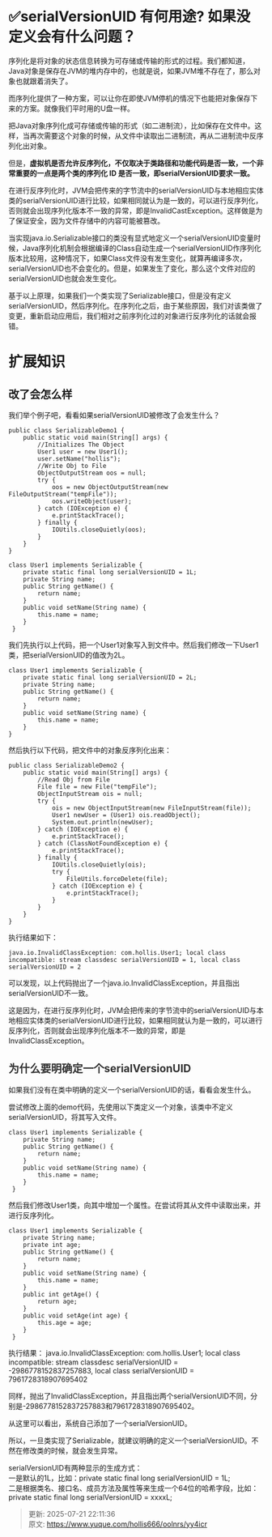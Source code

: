 # ✅serialVersionUID 有何用途? 如果没定义会有什么问题？

序列化是将对象的状态信息转换为可存储或传输的形式的过程。我们都知道，Java对象是保存在JVM的堆内存中的，也就是说，如果JVM堆不存在了，那么对象也就跟着消失了。



而序列化提供了一种方案，可以让你在即使JVM停机的情况下也能把对象保存下来的方案。就像我们平时用的U盘一样。



把Java对象序列化成可存储或传输的形式（如二进制流），比如保存在文件中。这样，当再次需要这个对象的时候，从文件中读取出二进制流，再从二进制流中反序列化出对象。



但是，**虚拟机是否允许反序列化，不仅取决于类路径和功能代码是否一致，一个非常重要的一点是两个类的序列化 ID 是否一致，即serialVersionUID要求一致。**



在进行反序列化时，JVM会把传来的字节流中的serialVersionUID与本地相应实体类的serialVersionUID进行比较，如果相同就认为是一致的，可以进行反序列化，否则就会出现序列化版本不一致的异常，即是InvalidCastException。这样做是为了保证安全，因为文件存储中的内容可能被篡改。



当实现java.io.Serializable接口的类没有显式地定义一个serialVersionUID变量时候，Java序列化机制会根据编译的Class自动生成一个serialVersionUID作序列化版本比较用，这种情况下，如果Class文件没有发生变化，就算再编译多次，serialVersionUID也不会变化的。但是，如果发生了变化，那么这个文件对应的serialVersionUID也就会发生变化。



基于以上原理，如果我们一个类实现了Serializable接口，但是没有定义serialVersionUID，然后序列化。在序列化之后，由于某些原因，我们对该类做了变更，重新启动应用后，我们相对之前序列化过的对象进行反序列化的话就会报错。



# 扩展知识


## 改了会怎么样


我们举个例子吧，看看如果serialVersionUID被修改了会发生什么？

```plain
public class SerializableDemo1 {
    public static void main(String[] args) {
        //Initializes The Object
        User1 user = new User1();
        user.setName("hollis");
        //Write Obj to File
        ObjectOutputStream oos = null;
        try {
            oos = new ObjectOutputStream(new FileOutputStream("tempFile"));
            oos.writeObject(user);
        } catch (IOException e) {
            e.printStackTrace();
        } finally {
            IOUtils.closeQuietly(oos);
        }
    }
}

class User1 implements Serializable {
    private static final long serialVersionUID = 1L;
    private String name;
    public String getName() {
        return name;
    }
    public void setName(String name) {
        this.name = name;
    }
 }
```

我们先执行以上代码，把一个User1对象写入到文件中。然后我们修改一下User1类，把serialVersionUID的值改为2L。



```plain
class User1 implements Serializable {
    private static final long serialVersionUID = 2L;
    private String name;
    public String getName() {
        return name;
    }
    public void setName(String name) {
        this.name = name;
    }
}
```

然后执行以下代码，把文件中的对象反序列化出来：



```plain
public class SerializableDemo2 {
    public static void main(String[] args) {
        //Read Obj from File
        File file = new File("tempFile");
        ObjectInputStream ois = null;
        try {
            ois = new ObjectInputStream(new FileInputStream(file));
            User1 newUser = (User1) ois.readObject();
            System.out.println(newUser);
        } catch (IOException e) {
            e.printStackTrace();
        } catch (ClassNotFoundException e) {
            e.printStackTrace();
        } finally {
            IOUtils.closeQuietly(ois);
            try {
                FileUtils.forceDelete(file);
            } catch (IOException e) {
                e.printStackTrace();
            }
        }
    }
}
```

执行结果如下：



```plain
java.io.InvalidClassException: com.hollis.User1; local class incompatible: stream classdesc serialVersionUID = 1, local class serialVersionUID = 2
```



可以发现，以上代码抛出了一个java.io.InvalidClassException，并且指出serialVersionUID不一致。



这是因为，在进行反序列化时，JVM会把传来的字节流中的serialVersionUID与本地相应实体类的serialVersionUID进行比较，如果相同就认为是一致的，可以进行反序列化，否则就会出现序列化版本不一致的异常，即是InvalidClassException。



## <font style="color:rgb(51, 51, 51);">为什么要明确定一个serialVersionUID</font>


如果我们没有在类中明确的定义一个serialVersionUID的话，看看会发生什么。

尝试修改上面的demo代码，先使用以下类定义一个对象，该类中不定义serialVersionUID，将其写入文件。



```plain
class User1 implements Serializable {
    private String name;
    public String getName() {
        return name;
    }
    public void setName(String name) {
        this.name = name;
    }
 }
```

然后我们修改User1类，向其中增加一个属性。在尝试将其从文件中读取出来，并进行反序列化。



```plain
class User1 implements Serializable {
    private String name;
    private int age;
    public String getName() {
        return name;
    }
    public void setName(String name) {
        this.name = name;
    }
    public int getAge() {
        return age;
    }
    public void setAge(int age) {
        this.age = age;
    }
 }
```

执行结果： java.io.InvalidClassException: com.hollis.User1; local class incompatible: stream classdesc serialVersionUID = -2986778152837257883, local class serialVersionUID = 7961728318907695402

同样，抛出了InvalidClassException，并且指出两个serialVersionUID不同，分别是-2986778152837257883和7961728318907695402。



从这里可以看出，系统自己添加了一个serialVersionUID。

所以，一旦类实现了Serializable，就建议明确的定义一个serialVersionUID。不然在修改类的时候，就会发生异常。



serialVersionUID有两种显示的生成方式：  
一是默认的1L，比如：private static final long serialVersionUID = 1L;  
二是根据类名、接口名、成员方法及属性等来生成一个64位的哈希字段，比如：  
private static final long serialVersionUID = xxxxL;



> 更新: 2025-07-21 22:11:36  
> 原文: <https://www.yuque.com/hollis666/oolnrs/yy4icr>